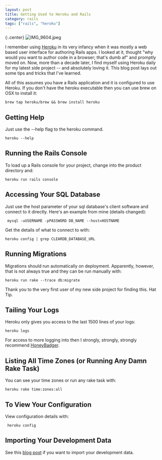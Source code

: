 ```yaml
---
layout: post
title: Getting Used to Heroku and Rails
category: rails
tags: ["rails", "heroku"]
---
```

{:.center}
![IMG_9604.jpeg](/blog/assets/IMG_9604.jpeg)

I remember using [Heroku](https://www.heroku.com) in its very infancy when it was mostly a web based user interface for authoring Rails apps.  I looked at it, thought "why would you want to author code in a browser; that's dumb af" and promptly moved on.  Now, more than a decade later, I find myself using Heroku daily for my latest side project -- and absolutely loving it.  This blog post lays out some tips and tricks that I've learned.

All of this assumes you have a Rails application and it is configured to use Heroku.  If you don't have the heroku executable then you can use brew on OSX to install it:

    brew tap heroku/brew && brew install heroku

## Getting Help

Just use the --help flag to the heroku command.

    heroku --help

## Running the Rails Console

To load up a Rails console for your project, change into the product directory and:

    heroku run rails console

## Accessing Your SQL Database

Just use the host parameter of your sql database's client software and connect to it directly.  Here's an example from mine (details changed):

     mysql -uUSERNAME -pPASSWORD DB_NAME --host=HOSTNAME

Get the details of what to connect to with:

    heroku config | grep CLEARDB_DATABASE_URL

## Running Migrations

Migrations should run automatically on deployment.  Apparently, however, that is not always true and they can be run manually with:

    heroku run rake --trace db:migrate

Thank you to the very first user of my new side project for finding this.  Hat Tip.  

## Tailing Your Logs

Heroku only gives you access to the last 1500 lines of your logs:

    heroku logs

For access to more logging into then I strongly, strongly, strongly recommend [HoneyBadger](https://fuzzyblog.io/blog/rails/2019/10/21/honeybadger-even-more-awesome-than-ever.html).

## Listing All Time Zones (or Running Any Damn Rake Task)

You can see your time zones or run any rake task with:

    heroku rake time:zones:all

## To View Your Configuration

View configuration details with:

     heroku config

## Importing Your Development Data

See this [blog post](https://fuzzyblog.io/blog/heroku/2019/10/16/importing-your-local-mysql-database-into-heroku.html) if you want to import your development data.
